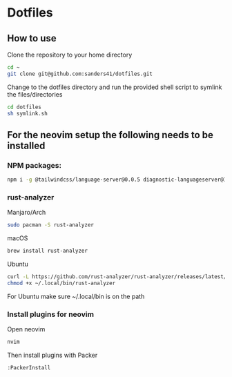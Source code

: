 # Dotfiles

## How to use

Clone the repository to your home directory

```sh
cd ~
git clone git@github.com:sanders41/dotfiles.git
```

Change to the dotfiles directory and run the provided shell script to symlink the files/directories

```sh
cd dotfiles
sh symlink.sh
```

## For the neovim setup the following needs to be installed

### NPM packages:

```sh
npm i -g @tailwindcss/language-server@0.0.5 diagnostic-languageserver@1.14.1 pyright@1.1.195 typescript-language-server@0.8.1 typescript@4.5.3 vls@0.7.6
```

### rust-analyzer

Manjaro/Arch

```sh
sudo pacman -S rust-analyzer
```

macOS

```sh
brew install rust-analyzer
```

Ubuntu

```sh
curl -L https://github.com/rust-analyzer/rust-analyzer/releases/latest/download/rust-analyzer-x86_64-unknown-linux-gnu.gz | gunzip -c - > ~/.local/bin/rust-analyzer
chmod +x ~/.local/bin/rust-analyzer
```

For Ubuntu make sure ~/.local/bin is on the path

### Install plugins for neovim

Open neovim

```sh
nvim
```

Then install plugins with Packer

```sh
:PackerInstall
```
